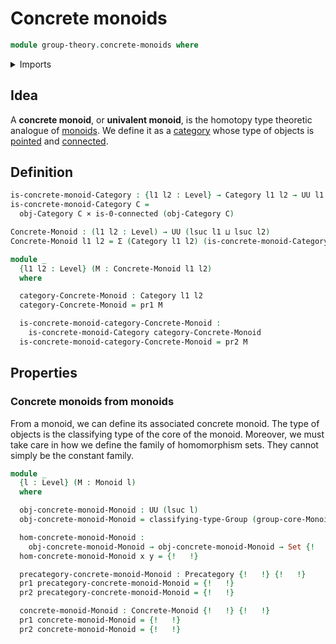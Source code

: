 # Concrete monoids

```agda
module group-theory.concrete-monoids where
```

<details><summary>Imports</summary>

```agda
open import category-theory.categories
open import category-theory.endomorphisms-in-precategories
open import category-theory.precategories

open import foundation.0-connected-types
open import foundation.cartesian-product-types
open import foundation.contractible-types
open import foundation.dependent-pair-types
open import foundation.equality-dependent-pair-types
open import foundation.function-extensionality
open import foundation.function-types
open import foundation.homotopies
open import foundation.identity-types
open import foundation.sets
open import foundation.unit-type
open import foundation.univalence
open import foundation.universe-levels

open import group-theory.concrete-groups
open import group-theory.cores-monoids
open import group-theory.monoids
open import group-theory.semigroups
open import group-theory.torsors

open import structured-types.pointed-types
```

</details>

## Idea

A **concrete monoid**, or **univalent monoid**, is the homotopy type theoretic
analogue of [monoids](group-theory.monoids.md). We define it as a
[category](category-theory.categories.md) whose type of objects is
[pointed](structured-types.pointed-types.md) and
[connected](foundation.0-connected-types.md).

## Definition

```agda
is-concrete-monoid-Category : {l1 l2 : Level} → Category l1 l2 → UU l1
is-concrete-monoid-Category C =
  obj-Category C × is-0-connected (obj-Category C)

Concrete-Monoid : (l1 l2 : Level) → UU (lsuc l1 ⊔ lsuc l2)
Concrete-Monoid l1 l2 = Σ (Category l1 l2) (is-concrete-monoid-Category)

module _
  {l1 l2 : Level} (M : Concrete-Monoid l1 l2)
  where

  category-Concrete-Monoid : Category l1 l2
  category-Concrete-Monoid = pr1 M

  is-concrete-monoid-category-Concrete-Monoid :
    is-concrete-monoid-Category category-Concrete-Monoid
  is-concrete-monoid-category-Concrete-Monoid = pr2 M
```

## Properties

### Concrete monoids from monoids

From a monoid, we can define its associated concrete monoid. The type of objects
is the classifying type of the core of the monoid. Moreover, we must take care
in how we define the family of homomorphism sets. They cannot simply be the
constant family.

```agda
module _
  {l : Level} (M : Monoid l)
  where

  obj-concrete-monoid-Monoid : UU (lsuc l)
  obj-concrete-monoid-Monoid = classifying-type-Group (group-core-Monoid M)

  hom-concrete-monoid-Monoid :
    obj-concrete-monoid-Monoid → obj-concrete-monoid-Monoid → Set {!   !}
  hom-concrete-monoid-Monoid x y = {!   !}

  precategory-concrete-monoid-Monoid : Precategory {!   !} {!   !}
  pr1 precategory-concrete-monoid-Monoid = {!   !}
  pr2 precategory-concrete-monoid-Monoid = {!   !}

  concrete-monoid-Monoid : Concrete-Monoid {!   !} {!   !}
  pr1 concrete-monoid-Monoid = {!   !}
  pr2 concrete-monoid-Monoid = {!   !}
```
